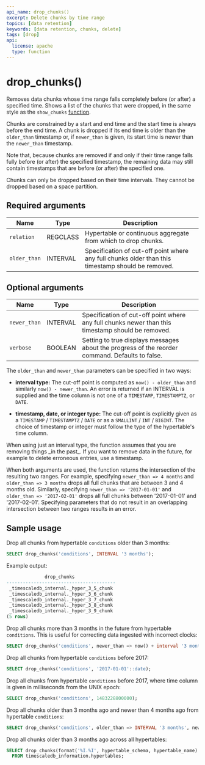 ```yaml
---
api_name: drop_chunks()
excerpt: Delete chunks by time range
topics: [data retention]
keywords: [data retention, chunks, delete]
tags: [drop]
api:
  license: apache
  type: function
---
```


# drop_chunks()

Removes data chunks whose time range falls completely before (or
after) a specified time. Shows a list of the chunks that were
dropped, in the same style as the `show_chunks` [function][show_chunks].

Chunks are constrained by a start and end time and the start time is
always before the end time. A chunk is dropped if its end time is
older than the `older_than` timestamp or, if `newer_than` is given,
its start time is newer than the `newer_than` timestamp.

Note that, because chunks are removed if and only if their time range
falls fully before (or after) the specified timestamp, the remaining
data may still contain timestamps that are before (or after) the
specified one.

Chunks can only be dropped based on their time intervals. They cannot be dropped
based on a space partition.

## Required arguments

|Name|Type|Description|
|-|-|-|
|`relation`|REGCLASS|Hypertable or continuous aggregate from which to drop chunks.|
|`older_than`|INTERVAL|Specification of cut-off point where any full chunks older than this timestamp should be removed.|

## Optional arguments

|Name|Type|Description|
|-|-|-|
|`newer_than`|INTERVAL|Specification of cut-off point where any full chunks newer than this timestamp should be removed.|
|`verbose`|BOOLEAN|Setting to true displays messages about the progress of the reorder command. Defaults to false.|

The `older_than` and `newer_than` parameters can be specified in two ways:

*   **interval type:** The cut-off point is computed as `now() -
    older_than` and similarly `now() - newer_than`.  An error is
    returned if an INTERVAL is supplied and the time column is not one
    of a `TIMESTAMP`, `TIMESTAMPTZ`, or `DATE`.

*   **timestamp, date, or integer type:** The cut-off point is
    explicitly given as a `TIMESTAMP` / `TIMESTAMPTZ` / `DATE` or as a
    `SMALLINT` / `INT` / `BIGINT`. The choice of timestamp or integer
    must follow the type of the hypertable's time column.

<Highlight type="warning">
When using just an interval type, the function assumes that
you are removing things _in the past_. If you want to remove data
in the future, for example to delete erroneous entries, use a timestamp.
</Highlight>

When both arguments are used, the function returns the intersection of the
resulting two ranges. For example, specifying `newer_than => 4 months` and
`older_than => 3 months` drops all full chunks that are between 3 and 4 months
old. Similarly, specifying `newer_than => '2017-01-01'` and
`older_than => '2017-02-01'` drops all full chunks between '2017-01-01' and
'2017-02-01'. Specifying parameters that do not result in an overlapping
intersection between two ranges results in an error.

## Sample usage

Drop all chunks from hypertable `conditions` older than 3 months:

```sql
SELECT drop_chunks('conditions', INTERVAL '3 months');
```

Example output:

```sql
              drop_chunks
----------------------------------------
 _timescaledb_internal._hyper_3_5_chunk
 _timescaledb_internal._hyper_3_6_chunk
 _timescaledb_internal._hyper_3_7_chunk
 _timescaledb_internal._hyper_3_8_chunk
 _timescaledb_internal._hyper_3_9_chunk
(5 rows)
```

Drop all chunks more than 3 months in the future from hypertable
`conditions`. This is useful for correcting data ingested with
incorrect clocks:

```sql
SELECT drop_chunks('conditions', newer_than => now() + interval '3 months');
```

Drop all chunks from hypertable `conditions` before 2017:

```sql
SELECT drop_chunks('conditions', '2017-01-01'::date);
```

Drop all chunks from hypertable `conditions` before 2017, where time
column is given in milliseconds from the UNIX epoch:

```sql
SELECT drop_chunks('conditions', 1483228800000);
```

Drop all chunks older than 3 months ago and newer than 4 months ago from hypertable `conditions`:

```sql
SELECT drop_chunks('conditions', older_than => INTERVAL '3 months', newer_than => INTERVAL '4 months')
```

Drop all chunks older than 3 months ago across all hypertables:

```sql
SELECT drop_chunks(format('%I.%I', hypertable_schema, hypertable_name)::regclass, INTERVAL '3 months')
  FROM timescaledb_information.hypertables;
```

[show_chunks]: /api/:currentVersion:/hypertable/show_chunks/
